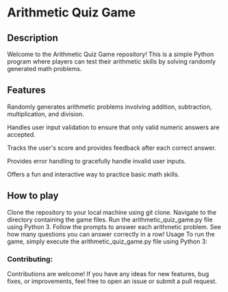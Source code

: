 # Arithmetic Quiz Game 




## Description

Welcome to the Arithmetic Quiz Game repository! This is a simple Python program where players can test their arithmetic skills by solving randomly generated math problems.
## Features
Randomly generates arithmetic problems involving addition, subtraction, multiplication, and division.

Handles user input validation to ensure that only valid numeric answers are accepted.

Tracks the user's score and provides feedback after each correct answer.

Provides error handling to gracefully handle invalid user inputs.

Offers a fun and interactive way to practice basic math skills.
## How to play
Clone the repository to your local machine using git clone.
Navigate to the directory containing the game files.
Run the arithmetic_quiz_game.py file using Python 3.
Follow the prompts to answer each arithmetic problem.
See how many questions you can answer correctly in a row!
Usage
To run the game, simply execute the arithmetic_quiz_game.py file using Python 3:

### Contributing:
Contributions are welcome! If you have any ideas for new features, bug fixes, or improvements, feel free to open an issue or submit a pull request.